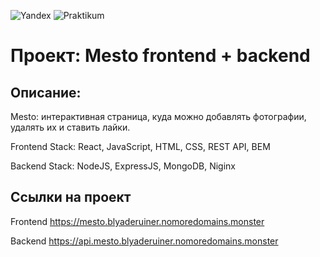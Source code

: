 ![Yandex](https://yastatic.net/q/logoaas/v2/%D0%AF%D0%BD%D0%B4%D0%B5%D0%BA%D1%81.svg?circle=black&color=000&first=white)
![Praktikum](https://yastatic.net/q/logoaas/v2/%D0%9F%D1%80%D0%B0%D0%BA%D1%82%D0%B8%D0%BA%D1%83%D0%BC.svg?color=000)
# Проект: Mesto frontend + backend
## Описание:
Mesto: интерактивная страница, куда можно добавлять фотографии, удалять их и ставить лайки.

Frontend Stack: React, JavaScript, HTML, CSS, REST API, BEM

Backend Stack: NodeJS, ExpressJS, MongoDB, Niginx

## Ссылки на проект

Frontend https://mesto.blyaderuiner.nomoredomains.monster

Backend https://api.mesto.blyaderuiner.nomoredomains.monster
